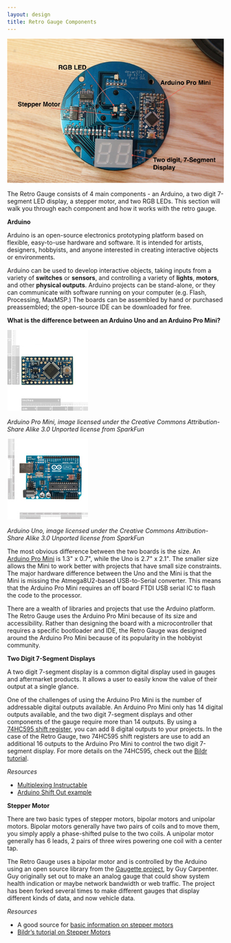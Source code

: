 ```yaml
---
layout: design
title: Retro Gauge Components
---
```


![Retro Gauge Component Diagram](/images/retro-gauge-teardown.jpg)

The Retro Gauge consists of 4 main components - an Arduino, a two digit
7-segment LED display, a stepper motor, and two RGB LEDs. This section will
walk you through each component and how it works with the retro gauge.

**Arduino**

Arduino is an open-source electronics prototyping platform based on flexible,
easy-to-use hardware and software. It is intended for artists, designers,
hobbyists, and anyone interested in creating interactive objects or
environments.

Arduino can be used to develop interactive objects, taking inputs from a
variety of **switches** or **sensors**, and controlling a variety of **lights**, **motors**,
and other **physical outputs**. Arduino projects can be stand-alone, or they can
communicate with software running on your computer (e.g. Flash, Processing,
MaxMSP.) The boards can be assembled by hand or purchased preassembled; the
open-source IDE can be downloaded for free.

**What is the difference between an Arduino Uno and an Arduino Pro Mini?**

![Arduino Pro Mini](/images/arduino-pro.png)

*Arduino Pro Mini, image licensed under the Creative Commons
Attribution-Share Alike 3.0 Unported license from SparkFun*

![Arduino Uno](/images/arduino.png)

*Arduino Uno, image licensed under the Creative Commons
Attribution-Share Alike 3.0 Unported license from SparkFun*



The most obvious difference between the two boards is the size. An [Arduino Pro
Mini](http://arduino.cc/en/Main/ArduinoBoardProMini) is 1.3" x 0.7", while the
Uno is 2.7" x 2.1". The smaller size allows the Mini to work better with
projects that have small size constraints. The major hardware difference between
the Uno and the Mini is that the Mini is missing the Atmega8U2-based
USB-to-Serial converter. This means that the Arduino Pro Mini requires an off
board FTDI USB serial IC to flash the code to the processor.

There are a wealth of libraries and projects that use the Arduino platform. The
Retro Gauge uses the Arduino Pro Mini because of its size and accessibility.
Rather than designing the board with a microcontroller that requires a specific
bootloader and IDE, the Retro Gauge was designed around the Arduino Pro Mini
because of its popularity in the hobbyist community.

**Two Digit 7-Segment Displays**

A two digit 7-segment display is a common digital display used in gauges and
aftermarket products. It allows a user to easily know the value of their output
at a single glance.

One of the challenges of using the Arduino Pro Mini is the number of addressable
digital outputs available. An Arduino Pro Mini only has 14 digital outputs
available, and the two digit 7-segment displays and other components of the
gauge require more than 14 outputs. By using a [74HC595 shift
register](https://www.sparkfun.com/products/733), you can add 8 digital outputs
to your projects. In the case of the Retro Gauge, two 74HC595 shift registers
are use to add an additional 16 outputs to the Arduino Pro Mini to control the
two digit 7-segment display. For more details on the 74HC595, check out the
[Bildr tutorial](https://www.sparkfun.com/products/733).

*Resources*

* [Multiplexing Instructable](http://www.instructables.com/id/Multiplexing-with-Arduino-and-the-74HC595/)
* [Arduino Shift Out example](http://arduino.cc/en/Tutorial/ShiftOut)

**Stepper Motor**

There are two basic types of stepper motors, bipolar motors and unipolar motors.
Bipolar motors generally have two pairs of coils and to move them, you simply
apply a phase-shifted pulse to the two coils. A unipolar motor generally has 6
leads, 2 pairs of three wires powering one coil with a center tap.

The Retro Gauge uses a bipolar motor and is controlled by the Arduino using an
open source library from the [Gaugette
project](http://guy.carpenter.id.au/gaugette/), by Guy Carpenter. Guy originally
set out to make an analog gauge that could show system health indication or
maybe network bandwidth or web traffic. The project has been forked several
times to make different gauges that display different kinds of data, and now
vehicle data.

*Resources*

* A good source for [basic information on stepper motors](http://www.solarbotics.net/library/pieces/parts_mech_steppers.html)
* [Bildr’s tutorial on Stepper Motors](http://bildr.org/2011/06/easydriver/)
